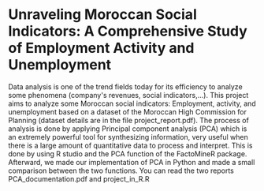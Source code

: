 # Unraveling Moroccan Social Indicators: A Comprehensive Study of Employment Activity and Unemployment

Data analysis is one of the trend fields today for its efficiency to analyze some phenomena (company's revenues, social indicators,...).
This project aims to analyze some Moroccan social indicators: Employment, activity, and unemployment based on a dataset of the Moroccan High Commission for Planning (dataset details are in the file project_report.pdf). The process of analysis is done by applying Principal component analysis (PCA) which is an extremely powerful tool for synthesizing information, very useful when there is a large amount of quantitative data to process and interpret. 
This is done by using R studio and the PCA function of the FactoMineR package. Afterward, we made our implementation of PCA in Python and made a small comparison between the two functions. You can read the two reports PCA_documentation.pdf and project_in_R.R
